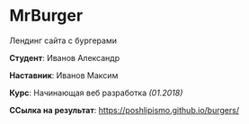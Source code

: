 # MrBurger
Лендинг сайта с бургерами

**Студент**: Иванов Александр

**Наставник**: Иванов Максим

**Курс**: Начинающая веб разработка *(01.2018)*

**ССылка на результат**: https://poshlipismo.github.io/burgers/
